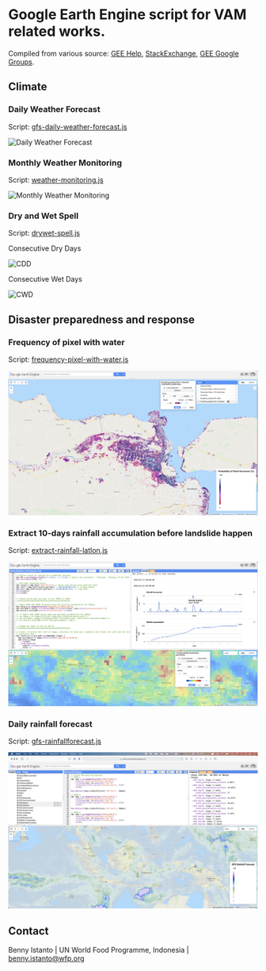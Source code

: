 # Google Earth Engine script for VAM related works. 
Compiled from various source: [GEE Help](https://developers.google.com/earth-engine/), [StackExchange](https://gis.stackexchange.com/questions/tagged/google-earth-engine), [GEE Google Groups](https://groups.google.com/forum/#!forum/google-earth-engine-developers).

## Climate
### Daily Weather Forecast
Script: [gfs-daily-weather-forecast.js](https://github.com/wfpidn/GEE/blob/master/script/gfs-daily-weather-forecast.js)

![Daily Weather Forecast](/img/dwf.png)

### Monthly Weather Monitoring
Script: [weather-monitoring.js](https://github.com/wfpidn/GEE/blob/master/script/weather-monitoring.js)

![Monthly Weather Monitoring](/img/mwm.png)

### Dry and Wet Spell
Script: [drywet-spell.js](https://github.com/wfpidn/GEE/blob/master/script/drywet-spell.js)

Consecutive Dry Days

![CDD](/img/cdd.png)

Consecutive Wet Days

![CWD](/img/cwd.png)

## Disaster preparedness and response
### Frequency of pixel with water
Script: [frequency-pixel-with-water.js](https://github.com/wfpidn/GEE/blob/master/script/frequency-pixel-with-water.js)

![Flood frequency](/img/ff.png)

### Extract 10-days rainfall accumulation before landslide happen
Script: [extract-rainfall-latlon.js](https://github.com/wfpidn/GEE/blob/master/script/extract-rainfall-latlon.js)

![Rainfall 30min](/img/rain30min.png)

### Daily rainfall forecast
Script: [gfs-rainfallforecast.js](https://github.com/wfpidn/GEE/blob/master/script/gfs-rainfallforecast.js)

![GFS](/img/gfs.png)


## Contact
Benny Istanto | UN World Food Programme, Indonesia | benny.istanto@wfp.org
